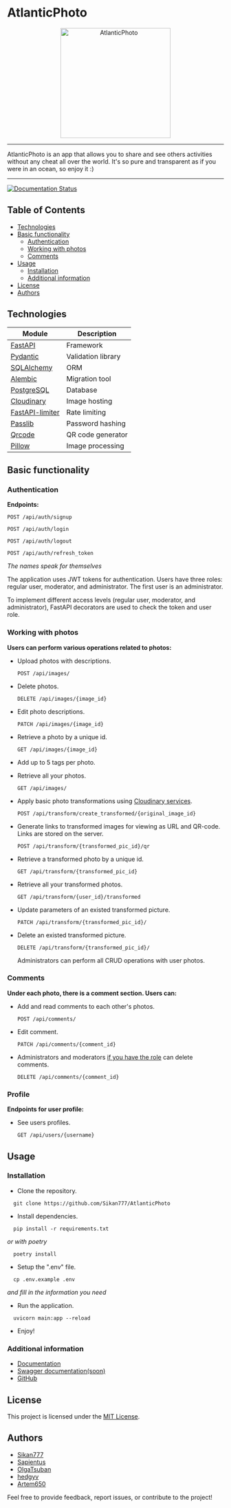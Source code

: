 # AtlanticPhoto

<p align="center">
  <img src="https://res.cloudinary.com/dclbglorh/image/upload/v1709217303/atlantic_imlcz2.png"
  alt="AtlanticPhoto" width="256" height="256">
</p>

---

AtlanticPhoto is an app that allows you to share and see others activities without any cheat all over the world.
It's so pure and transparent as if you were in an ocean, so enjoy it :)

---

[![Documentation Status](https://readthedocs.org/projects/atlanticphoto/badge/?version=latest)](https://atlanticphoto.readthedocs.io/en/latest/?badge=latest)

## Table of Contents

- [Technologies](#technologies)
- [Basic functionality](#basic-functionality)
  - [Authentication](#authentication)
  - [Working with photos](#working-with-photos)
  - [Comments](#comments)
- [Usage](#usage)
  - [Installation](#installation)
  - [Additional information](#additional-information)
- [License](#license)
- [Authors](#authors)

## Technologies

| **Module**                                                     | **Description**    |
| -------------------------------------------------------------- | ------------------ |
| [FastAPI](https://fastapi.tiangolo.com/)                       | Framework          |
| [Pydantic](https://pydantic-docs.helpmanual.io/)               | Validation library |
| [SQLAlchemy](https://docs.sqlalchemy.org/)                     | ORM                |
| [Alembic](https://alembic.sqlalchemy.org/en/latest/)           | Migration tool     |
| [PostgreSQL](https://www.postgresql.org/)                      | Database           |
| [Cloudinary](https://cloudinary.com/)                          | Image hosting      |
| [FastAPI-limiter](https://github.com/long2ice/fastapi-limiter) | Rate limiting      |
| [Passlib](https://passlib.readthedocs.io/en/stable/)           | Password hashing   |
| [Qrcode](https://pypi.org/project/qrcode/)                     | QR code generator  |
| [Pillow](https://pypi.org/project/Pillow/)                     | Image processing   |

## Basic functionality

### Authentication

**Endpoints:**

```
POST /api/auth/signup
```

```
POST /api/auth/login
```

```
POST /api/auth/logout
```

```
POST /api/auth/refresh_token
```

_The names speak for themselves_

The application uses JWT tokens for authentication. Users have three roles: regular user, moderator, and administrator.
The first user is an administrator.

To implement different access levels (regular user, moderator, and administrator),
FastAPI decorators are used to check the token and user role.

### Working with photos

**Users can perform various operations related to photos:**

- Upload photos with descriptions.
  ```
  POST /api/images/
  ```
- Delete photos.
  ```
  DELETE /api/images/{image_id}
  ```
- Edit photo descriptions.
  ```
  PATCH /api/images/{image_id}
  ```
- Retrieve a photo by a unique id.
  ```
  GET /api/images/{image_id}
  ```
- Add up to 5 tags per photo.

- Retrieve all your photos.

  ```
  GET /api/images/
  ```

- Apply basic photo transformations using
  [Cloudinary services](https://cloudinary.com/documentation/image_transformations).
  ```
  POST /api/transform/create_transformed/{original_image_id}
  ```
- Generate links to transformed images for viewing as URL and QR-code. Links are stored on the server.

  ```
  POST /api/transform/{transformed_pic_id}/qr
  ```

- Retrieve a transformed photo by a unique id.

  ```
  GET /api/transform/{transformed_pic_id}
  ```

- Retrieve all your transformed photos.

  ```
  GET /api/transform/{user_id}/transformed
  ```

- Update parameters of an existed transformed picture.

  ```
  PATCH /api/transform/{transformed_pic_id}/
  ```

- Delete an existed transformed picture.
  ```
  DELETE /api/transform/{transformed_pic_id}/
  ```
  Administrators can perform all CRUD operations with user photos.

### Comments

**Under each photo, there is a comment section. Users can:**

- Add and read comments to each other's photos.

  ```
  POST /api/comments/
  ```

- Edit comment.
  ```
  PATCH /api/comments/{comment_id}
  ```
- Administrators and moderators [if you have the role](#authentication) can delete comments.
  ```
  DELETE /api/comments/{comment_id}
  ```

### Profile

**Endpoints for user profile:**

- See users profiles.
  ```
  GET /api/users/{username}
  ```

## Usage

### Installation

- Clone the repository.

```Shell
  git clone https://github.com/Sikan777/AtlanticPhoto
```

- Install dependencies.

```Shell
  pip install -r requirements.txt
```

_or with poetry_

```Shell
  poetry install
```

- Setup the ".env" file.

```Shell
  cp .env.example .env
```

_and fill in the information you need_

- Run the application.

```Shell
  uvicorn main:app --reload
```

- Enjoy!

### Additional information

- [Documentation](https://pythongram.readthedocs.io/en/latest/)
- [Swagger documentation(soon)](https://python-gram-secure-organization.koyeb.app/docs)
- [GitHub](https://github.com/Sikan777/AtlanticPhoto)

## License

This project is licensed under the [MIT License](https://github.com/Sikan777/AtlanticPhoto/blob/main/LICENSE).

## Authors

- [Sikan777](https://github.com/Sikan777)
- [Sapientus](https://github.com/Sapientus)
- [OlgaTsuban](https://github.com/OlgaTsuban)
- [hedgyv](https://github.com/hedgyv)
- [Artem650](https://github.com/Artem650)

Feel free to provide feedback, report issues, or contribute to the project!
